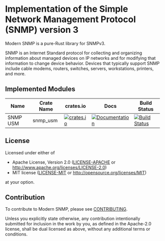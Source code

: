 # Implementation of the Simple Network Management Protocol (SNMP) version 3

Modern SNMP is a pure-Rust library for SNMPv3.

SNMP is an Internet Standard protocol for collecting and organizing information about managed devices on IP networks and for modifying that information to change device behavior. Devices that typically support SNMP include cable modems, routers, switches, servers, workstations, printers, and more.

## Implemented Modules

| Name | Crate Name | crates.io | Docs | Build Status |
|------|------------|-----------|------|--------------|
|SNMP USM|snmp_usm|[![crates.io](https://img.shields.io/crates/v/snmp_usm.svg)](https://crates.io/crates/snmp_usm)|[![Documentation](https://docs.rs/snmp_usm/badge.svg)](https://docs.rs/snmp_usm)|[![Build Status](https://travis-ci.org/davedufresne/modern_snmp.svg?branch=master)](https://travis-ci.org/davedufresne/modern_snmp)|

## License

Licensed under either of

* Apache License, Version 2.0 ([LICENSE-APACHE](LICENSE-APACHE) or <http://www.apache.org/licenses/LICENSE-2.0>)
* MIT license ([LICENSE-MIT](LICENSE-MIT) or <http://opensource.org/licenses/MIT>)

at your option.

## Contribution

To contribute to Modern SNMP, please see [CONTRIBUTING](CONTRIBUTING.md).

Unless you explicitly state otherwise, any contribution intentionally submitted for inclusion in the work by you, as defined in the Apache-2.0 license, shall be dual licensed as above, without any additional terms or conditions.
